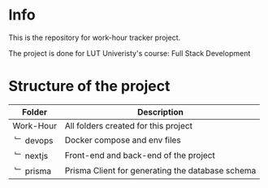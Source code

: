 # Info

This is the repository for work-hour tracker project.

The project is done for LUT Univeristy's course: Full Stack Development

# Structure of the project

| **Folder**                               | **Description**                                           |
| ---------------------------------------- | --------------------------------------------------------- |
| Work-Hour                                | All folders created for this project                      |
| &nbsp;&#65090; devops                    | Docker compose and env files                              |
| &nbsp;&#65090; nextjs                    | Front-end and back-end of the project                     |
| &nbsp;&#65090; prisma                    | Prisma Client for generating the database schema          |

